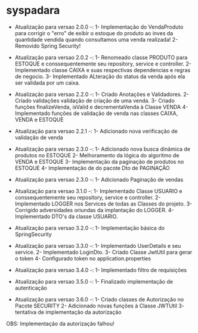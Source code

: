 # syspadara

- Atualização para versao 2.0.0 -:
1- Implementação do VendaProduto para corrigir o "erro" de exibir o estoque do produto ao inves da quantidade vendida quando consultamos uma venda realizada!
2- Removido Spring Security!

- Atualização para versao 2.0.2 -:
1- Renomeado classe PRODUTO para ESTOQUE e conssequentemente seu repository, service e controller.
2- Implementado classe CAIXA e suas respectivas dependencias e regras de negocio.
3- Implementado ALteração do status da venda após ela ser validada por um caixa. 

- Atualização para versao 2.2.0 -:
1- Criado Anotações e Validadores.
2- Criado validações validação de criação de uma venda.
3- Criado funções finalizeVenda, isValid e decrementaVenda à Classe VENDA
4- Implementado funções de validação de venda nas classes CAIXA, VENDA e ESTOQUE

- Atualização para versao 2.2.1 -:
1- Adicionado nova verificação de validação de venda

- Atualização para versao 2.3.0 -:
1- Adicionado nova busca dinâmica de produtos no ESTOQUE
2- Melhoramento da lógica do algoritmo de VENDA e ESTOQUE
3- Implementação da paginação de produtos no ESTOQUE
4- Implementação de do pacote Dto de PAGINAÇÃO

- Atualização para versao 2.3.0 -:
1- Adicionado Paginação de vendas

- Atualização para versao 3.1.0 -:
1- Implementado Classe USUARIO e conssequentemente seu repository, service e controller.
2- Implementado LOGGER nos Services de todas as Classes do projeto.
3- Corrigido adversidades oriundas da implantação do LOGGER.
4- Implementado DTO's da classe USUARIO.

- Atualização para versao 3.2.0 -:
1- Implementação básica do SpringSecurity

- Atualização para versao 3.3.0 -:
1- Implementado UserDetails e seu service.
2- Implementado LoginDto.
3- Criado Classe JwtUtil para gerar o token
4- Configurado token no application.properties

- Atualização para versao 3.4.0 -:
1- Implementado filtro de requisições

- Atualização para versao 3.5.0 -:
1- Finalizado implementação de autenticação

- Atualização para versao 3.6.0 -:
1- Criado classes de Autorização no Pacote SECURITY
2- Adicionado novas funções à Classe JWTUtil
3- tentativa de implementação da autorização

OBS: Implementação da autorização falhou!